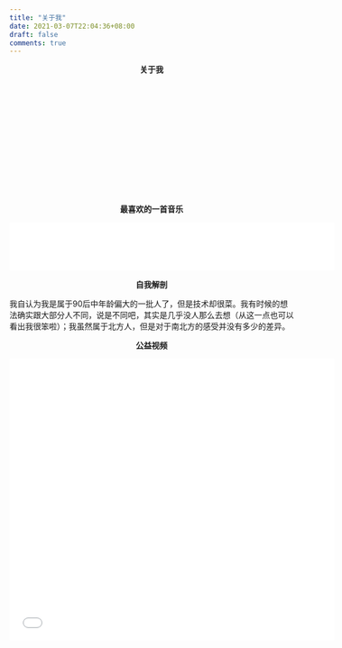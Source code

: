```yaml
---
title: "关于我"
date: 2021-03-07T22:04:36+08:00
draft: false
comments: true
---
```


**<center>关于我</center>**

<div align="center">
<div style="background: url(https://img.imgdb.cn/item/6040ffcb360785be5482ab28.jpg) no-repeat; 
background-size:200px 200px; 
 -moz-border-radius:100px;
 -webkit-border-radius:100px;
  border-radius:100px;
  width:200px;
  height:200px;
">
</div>
</div>

**<center>最喜欢的一首音乐</center>**

<iframe frameborder="no" border="0" marginwidth="0" marginheight="0" width=576 height=86 src="//music.163.com/outchain/player?type=2&id=421091290&auto=1&height=66" muted="muted"></iframe>


**<center>自我解剖</center>**

我自认为我是属于90后中年龄偏大的一批人了，但是技术却很菜。我有时候的想法确实跟大部分人不同，说是不同吧，其实是几乎没人那么去想（从这一点也可以看出我很笨啦）；我虽然属于北方人，但是对于南北方的感受并没有多少的差异。

**<center>公益视频</center>**

<iframe src="//player.bilibili.com/player.html?aid=967916200&bvid=BV1op4y1X7Sa&cid=183750200&page=1" width=576 height=500 scrolling="no" border="0" frameborder="no" framespacing="0" allowfullscreen="true"> </iframe>